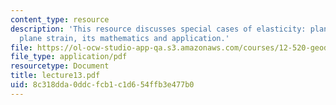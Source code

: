```yaml
---
content_type: resource
description: 'This resource discusses special cases of elasticity: plane stress and
  plane strain, its mathematics and application.'
file: https://ol-ocw-studio-app-qa.s3.amazonaws.com/courses/12-520-geodynamics-fall-2006/8c318dda0ddcfcb1c1d654ffb3e477b0_lecture13.pdf
file_type: application/pdf
resourcetype: Document
title: lecture13.pdf
uid: 8c318dda-0ddc-fcb1-c1d6-54ffb3e477b0
---
```

